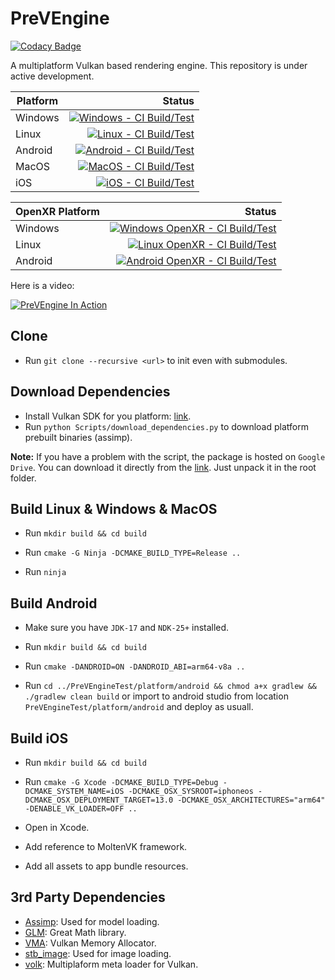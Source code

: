 # PreVEngine

[![Codacy Badge](https://app.codacy.com/project/badge/Grade/88a3ed1e12e04eb09882db2c7e5ea794)](https://app.codacy.com/gh/helcl42/PreVEngine/dashboard?utm_source=gh&utm_medium=referral&utm_content=&utm_campaign=Badge_grade)

A multiplatform Vulkan based rendering engine. This repository is under active development.

| Platform | Status |
|---|---:|
| Windows | [![Windows - CI Build/Test](https://github.com/helcl42/PreVEngine/actions/workflows/ci-windows.yml/badge.svg)](https://github.com/helcl42/PreVEngine/actions/workflows/ci-windows.yml) |
| Linux | [![Linux - CI Build/Test](https://github.com/helcl42/PreVEngine/actions/workflows/ci-linux.yml/badge.svg)](https://github.com/helcl42/PreVEngine/actions/workflows/ci-linux.yml) |
| Android  | [![Android - CI Build/Test](https://github.com/helcl42/PreVEngine/actions/workflows/ci-android.yml/badge.svg)](https://github.com/helcl42/PreVEngine/actions/workflows/ci-android.yml) |
| MacOS | [![MacOS - CI Build/Test](https://github.com/helcl42/PreVEngine/actions/workflows/ci-macos.yml/badge.svg)](https://github.com/helcl42/PreVEngine/actions/workflows/ci-macos.yml) |
| iOS | [![iOS - CI Build/Test](https://github.com/helcl42/PreVEngine/actions/workflows/ci-ios.yml/badge.svg)](https://github.com/helcl42/PreVEngine/actions/workflows/ci-ios.yml) |

| OpenXR Platform | Status |
|---|---:|
| Windows | [![Windows OpenXR - CI Build/Test](https://github.com/helcl42/PreVEngine/actions/workflows/ci-windows%20openxr.yml/badge.svg)](https://github.com/helcl42/PreVEngine/actions/workflows/ci-windows%20openxr.yml) |
| Linux | [![Linux OpenXR - CI Build/Test](https://github.com/helcl42/PreVEngine/actions/workflows/ci-linux%20openxr.yml/badge.svg)](https://github.com/helcl42/PreVEngine/actions/workflows/ci-linux%20openxr.yml) |
| Android | [![Android OpenXR - CI Build/Test](https://github.com/helcl42/PreVEngine/actions/workflows/ci-android%20openxr.yml/badge.svg)](https://github.com/helcl42/PreVEngine/actions/workflows/ci-android%20openxr.yml) |

Here is a video:

[![PreVEngine In Action](http://img.youtube.com/vi/lSp1hOncLVs/0.jpg)](http://www.youtube.com/watch?v=lSp1hOncLVs "PreVEngine In Action")

## Clone
- Run `git clone --recursive <url>` to init even with submodules.

## Download Dependencies
 - Install Vulkan SDK for you platform: [link](https://vulkan.lunarg.com/).
 - Run `python Scripts/download_dependencies.py` to download platform prebuilt binaries (assimp).

 **Note:** If you have a problem with the script, the package is hosted on `Google Drive`. You can download it directly from the [link](https://drive.google.com/file/d/1gCBUoxs2g7fL087xvAVCrUlq72IA0Sgt/view?usp=sharing). Just unpack it in the root folder.

## Build Linux & Windows & MacOS

 - Run `mkdir build && cd build`

 - Run `cmake -G Ninja -DCMAKE_BUILD_TYPE=Release ..`

 - Run `ninja`

## Build Android

 - Make sure you have `JDK-17` and `NDK-25+` installed.

 - Run `mkdir build && cd build`

 - Run `cmake -DANDROID=ON -DANDROID_ABI=arm64-v8a ..`

 - Run `cd ../PreVEngineTest/platform/android && chmod a+x gradlew && ./gradlew clean build` or import to android studio from location `PreVEngineTest/platform/android` and deploy as usuall.

 ## Build iOS

- Run `mkdir build && cd build`

- Run `cmake -G Xcode -DCMAKE_BUILD_TYPE=Debug -DCMAKE_SYSTEM_NAME=iOS -DCMAKE_OSX_SYSROOT=iphoneos -DCMAKE_OSX_DEPLOYMENT_TARGET=13.0 -DCMAKE_OSX_ARCHITECTURES="arm64" -DENABLE_VK_LOADER=OFF ..`

- Open in Xcode.

- Add reference to MoltenVK framework.

- Add all assets to app bundle resources.


## 3rd Party Dependencies
 - [Assimp](https://github.com/assimp/assimp): Used for model loading.
 - [GLM](https://github.com/g-truc/glm): Great Math library.
 - [VMA](https://github.com/GPUOpen-LibrariesAndSDKs/VulkanMemoryAllocator): Vulkan Memory Allocator.
 - [stb_image](https://github.com/nothings/stb): Used for image loading.
 - [volk](https://github.com/zeux/volk): Multiplaform meta loader for Vulkan.


